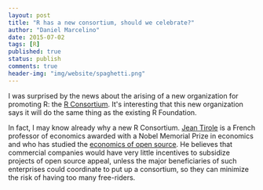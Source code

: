 ```yaml
---
layout: post
title: "R has a new consortium, should we celebrate?"
author: "Daniel Marcelino"
date: 2015-07-02
tags: [R]
published: true
status: publish
comments: true
header-img: "img/website/spaghetti.png"
---
```


I was surprised by the news about the arising of a new organization for promoting R: the [R Consortium](https://www.r-consortium.org). It's interesting that this new organization says it will do the same thing as the existing R Foundation. 

In fact, I may know already why a new R Consortium. [Jean Tirole](https://en.wikipedia.org/wiki/Jean_Tirole) is a French professor of economics awarded with a Nobel Memorial Prize in economics and who has studied the [economics of open source](http://www.nber.org/papers/w7600). He believes that commercial companies would have very little incentives to subsidize projects of open source appeal, unless the major beneficiaries of such enterprises could coordinate to put up a consortium, so they can minimize the risk of having too many free-riders.


